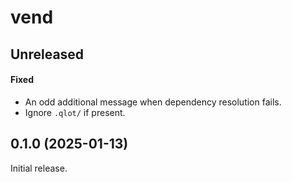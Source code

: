 # vend

## Unreleased

#### Fixed

- An odd additional message when dependency resolution fails.
- Ignore `.qlot/` if present.

## 0.1.0 (2025-01-13)

Initial release.
